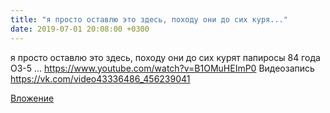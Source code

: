 ```yaml
---
title: "я просто оставлю это здесь, походу они до сих куря..."
date: 2019-07-01 20:08:00 +0300
---
```


я просто оставлю это здесь, походу они до сих курят папиросы 84 года ОЗ-5 ... https://www.youtube.com/watch?v=B1OMuHEImP0
Видеозапись
https://vk.com/video43336486_456239041

[Вложение](https://vk.com/video43336486_456239041)
